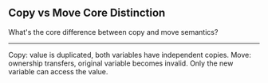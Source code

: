 ## Copy vs Move Core Distinction

What's the core difference between copy and move semantics?

---

Copy: value is duplicated, both variables have independent copies. Move: ownership transfers, original variable becomes invalid. Only the new variable can access the value.

